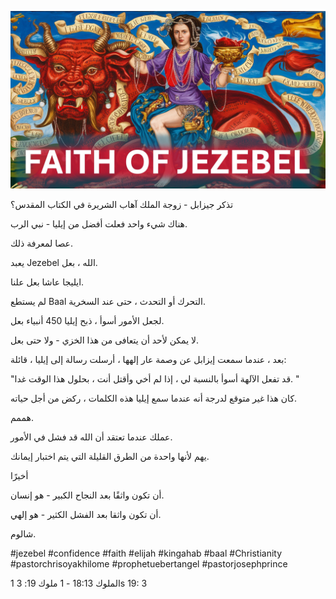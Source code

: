![Video cover image](../cover.jpg "cover photo")

تذكر جيزابل - زوجة الملك آهاب الشريرة في الكتاب المقدس؟

هناك شيء واحد فعلت أفضل من إيليا - نبي الرب.

عصا لمعرفة ذلك.

يعبد Jezebel الله ، بعل.

ايليجا عاشا بعل علنا.

لم يستطع Baal التحرك أو التحدث ، حتى عند السخرية.

لجعل الأمور أسوأ ، ذبح إيليا 450 أنبياء بعل.

لا يمكن لأحد أن يتعافى من هذا الخزي - ولا حتى بعل.

بعد ، عندما سمعت إيزابل عن وصمة عار إلهها ، أرسلت رسالة إلى إيليا ، قائلة:

"قد تفعل الآلهة أسوأ بالنسبة لي ، إذا لم أخي وأقتل أنت ، بحلول هذا الوقت غدا. "

كان هذا غير متوقع لدرجة أنه عندما سمع إيليا هذه الكلمات ، ركض من أجل حياته.

هممم.

عملك عندما تعتقد أن الله قد فشل في الأمور.

يهم لأنها واحدة من الطرق القليلة التي يتم اختبار إيمانك.

أخيرًا

أن تكون واثقًا بعد النجاح الكبير - هو إنسان.

أن تكون واثقا بعد الفشل الكثير - هو إلهي.

شالوم.

#jezebel #confidence #faith #elijah #kingahab #baal #Christianity #pastorchrisoyakhilome #prophetuebertangel #pastorjosephprince



 1 الملوك 18:13 - 1 ملوك 19: 3s 19: 3